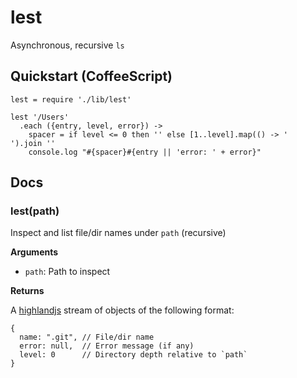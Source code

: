 # lest

Asynchronous, recursive `ls`

## Quickstart (CoffeeScript)

    lest = require './lib/lest'

    lest '/Users'
      .each ({entry, level, error}) ->
        spacer = if level <= 0 then '' else [1..level].map(() -> '  ').join ''
        console.log "#{spacer}#{entry || 'error: ' + error}"

## Docs

### lest(path)

Inspect and list file/dir names under `path` (recursive)

**Arguments**

- `path`: Path to inspect

**Returns**

A [highlandjs](http://highlandjs.org) stream of objects of the following format:

    {
      name: ".git", // File/dir name
      error: null,  // Error message (if any)
      level: 0      // Directory depth relative to `path`
    }
